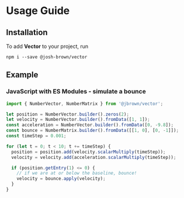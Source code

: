 # Usage Guide

## Installation

To add **Vector** to your project, run

```
npm i --save @josh-brown/vector
```

## Example

### JavaScript with ES Modules - simulate a bounce

```javascript
import { NumberVector, NumberMatrix } from '@jbrown/vector';

let position = NumberVector.builder().zeros(2);
let velocity = NumberVector.builder().fromData([1, 1]);
const acceleration = NumberVector.builder().fromData([0, -9.8]);
const bounce = NumberMatrix.builder().fromData([[1, 0], [0, -1]]);
const timeStep = 0.001;

for (let t = 0; t < 10; t += timeStep) {
  position = position.add(velocity.scalarMultiply(timeStep));
  velocity = velocity.add(acceleration.scalarMultiply(timeStep));

  if (position.getEntry(1) <= 0) {
    // if we are at or below the baseline, bounce!
    velocity = bounce.apply(velocity);
  }
}
```
